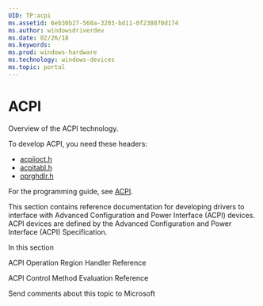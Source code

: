 ```yaml
---
UID: TP:acpi
ms.assetid: 6eb30b27-568a-3203-bd11-0f238870d174
ms.author: windowsdriverdev
ms.date: 02/26/18
ms.keywords: 
ms.prod: windows-hardware
ms.technology: windows-devices
ms.topic: portal
---
```


# ACPI


Overview of the ACPI technology.

To develop ACPI, you need these headers:

 * [acpiioct.h](..\acpiioct\index.md)
 * [acpitabl.h](..\acpitabl\index.md)
 * [oprghdlr.h](..\oprghdlr\index.md)

For the programming guide, see [ACPI](https://docs.microsoft.com/en-us/windows-hardware/drivers/acpi).

This section contains reference documentation for developing drivers to interface with Advanced Configuration and Power Interface (ACPI) devices. ACPI devices are defined by the Advanced Configuration and Power Interface (ACPI) Specification.


In this section


ACPI Operation Region Handler Reference


ACPI Control Method Evaluation Reference




Send comments about this topic to Microsoft


